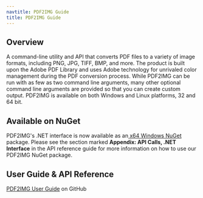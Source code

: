 ```yaml
---
navtitle: PDF2IMG Guide
title: PDF2IMG Guide
---
```


## Overview

A command-line utility and API that converts PDF files to a variety of image formats, including PNG, JPG, TIFF, BMP, and more. The product is built upon the Adobe PDF Library and uses Adobe technology for unrivaled color management during the PDF conversion process. While PDF2IMG can be run with as few as two command line arguments, many other optional command line arguments are provided so that you can create custom output. PDF2IMG is available on both Windows and Linux platforms, 32 and 64 bit.

## Available on NuGet

PDF2IMG's .NET interface is now available as an[ x64 Windows NuGet](https://www.nuget.org/packages/PDF2IMG.LM.NET) package. Please see the section marked **Appendix: API Calls, .NET Interface** in the API reference guide for more information on how to use our PDF2IMG NuGet package.

## User Guide & API Reference

[PDF2IMG User Guide](https://github.com/datalogics/datalogics.github.io/blob/c600730629950fc9714bcda9ce7fafc31b8eaac4/PDF2IMG/PDF2IMG.pdf) on GitHub
